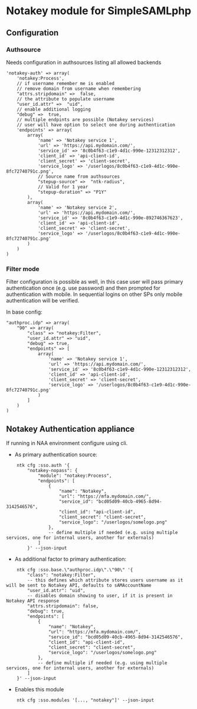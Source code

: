 # Notakey module for SimpleSAMLphp

## Configuration

### Authsource

Needs configuration in authsources listing all allowed backends

```
'notakey-auth' => array(
    'notakey:Process',
    // if username remember me is enabled
    // remove domain from username when remembering
    "attrs.stripdomain" =>  false,
    // the attribute to populate username
    "user_id.attr" =>  "uid",
    // enable additional logging
    "debug" =>  true,
    // multiple endpints are possible (Notakey services)
    // user will have option to select one during authentication
    'endpoints' => array(
        array(
            'name' => 'Notakey service 1',
            'url' => 'https://api.mydomain.com/',
            'service_id' => '8c0b4f63-c1e9-4d1c-990e-12312312312',
            'client_id' => 'api-client-id',
            'client_secret' => 'client-secret',
            'service_logo' => '/userlogos/8c0b4f63-c1e9-4d1c-990e-8fc72740791c.png',
            // Source name from authsources
            "stepup-source" =>  "ntk-radius",
            // Valid for 1 year
            "stepup-duration" => "P1Y"
        ),
        array(
            'name' => 'Notakey service 2',
            'url' => 'https://api.mydomain.com/',
            'service_id' => '8c0b4f63-c1e9-4d1c-990e-892746367623',
            'client_id' => 'api-client-id',
            'client_secret' => 'client-secret',
            'service_logo' => '/userlogos/8c0b4f63-c1e9-4d1c-990e-8fc72740791c.png'
        )
    )
)
```


### Filter mode

Filter configuration is possible as well, in this case user will pass primary authentication once (e.g. use password) and then prompted for  authentication with mobile.
In sequential logins on other SPs only mobile authentication will be verified.


In base config:

```
"authproc.idp" => array(
    "90" => array(
        "class" => "notakey:Filter",
        "user_id.attr" => "uid",
        "debug" => true,
        "endpoints" => [
            array(
                'name' => 'Notakey service 1',
                'url' => 'https://api.mydomain.com/',
                'service_id' => '8c0b4f63-c1e9-4d1c-990e-12312312312',
                'client_id' => 'api-client-id',
                'client_secret' => 'client-secret',
                'service_logo' => '/userlogos/8c0b4f63-c1e9-4d1c-990e-8fc72740791c.png'
            )
        ]
    )
)

```

Notakey Authentication appliance
---------------------

If running in NAA environment configure using cli.

- As primary authentication source:

```
    ntk cfg :sso.auth '{
        "notakey-nopass": {
            "module": "notakey:Process",
            "endpoints": [
                {
                    "name": "Notakey",
                    "url": "https://mfa.mydomain.com/",
                    "service_id": "bcd05d09-40cb-4965-8d94-3142546576",
                    "client_id": "api-client-id",
                    "client_secret": "client-secret",
                    "service_logo": "/userlogos/somelogo.png"
                },
                -- define multiple if needed (e.g. using multiple services, one for internal users, another for externals)
            ]
        }' --json-input
```

- As additional factor to primary authentication:

```
    ntk cfg :sso.base.\"authproc.idp\".\"90\" '{
        "class": "notakey:Filter",
        -- this defines which attribute stores users username as it will be sent to Notakey API, defaults to sAMAccountName
        "user_id.attr": "uid",
        -- disables domain showing to user, if it is present in Notakey API response
        "attrs.stripdomain": false,
        "debug": true,
        "endpoints": [
            {
                "name": "Notakey",
                "url": "https://mfa.mydomain.com/",
                "service_id": "bcd05d09-40cb-4965-8d94-3142546576",
                "client_id": "api-client-id",
                "client_secret": "client-secret",
                "service_logo": "/userlogos/somelogo.png"
            },
            -- define multiple if needed (e.g. using multiple services, one for internal users, another for externals)
        ]
    }' --json-input
```

- Enables this module
```
    ntk cfg :sso.modules '[..., "notakey"]' --json-input
```